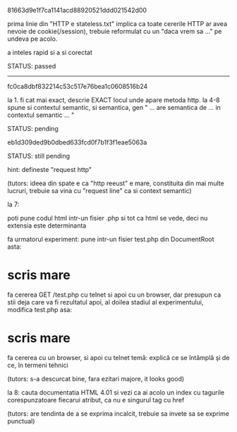 81663d9e1f7ca1141acd88920521ddd021542d00

prima linie din "HTTP e stateless.txt" implica ca toate cererile HTTP ar avea
nevoie de cookie(/session), trebuie reformulat cu un "daca vrem sa ..." pe
undeva pe acolo.

a inteles rapid si a si corectat

STATUS: passed

----

fc0ca8dbf832214c53c517e76bea1c0608516b24

la 1. fi cat mai exact, descrie EXACT locul unde apare metoda http. la 4-8
spune si contextul semantic, si semantica, gen " ... are semantica de ... in
contextul semantic ... "

STATUS: pending

eb1d309ded9b0dbed633fcd0f7b1f3f1eae5063a

STATUS: still pending

hint: defineste "request http"

(tutors: ideea din spate e ca "http reeust" e mare, constituita din mai multe
lucruri, trebuie sa vina cu "request line" ca si context semantic)


la 7:

poti pune codul html intr-un fisier .php si tot ca html se vede, deci nu
extensia este determinanta

fa urmatorul experiment: pune intr-un fisier test.php din DocumentRoot asta:
<h1>scris mare</h1>
fa cererea GET /test.php cu telnet
si apoi cu un browser, dar presupun ca stii deja care va fi rezultatul
apoi, al doilea stadiul al experimentului, modifica test.php asa:
<?php header('Content-Type: text/plain');?><h1>scris mare</h1>
fa cererea cu un browser, si apoi cu telnet
temă: explică ce se întâmplă şi de ce, în termeni tehnici

(tutors: s-a descurcat bine, fara ezitari majore, it looks good)

la 8: cauta documentatia HTML 4.01 si vezi ca ai acolo un index cu tagurile
corespunzatoare fiecarui atribut, ca <a> nu e singurul tag cu href

(tutors: are tendinta de a se exprima incalcit, trebuie sa invete sa se exprime
punctual)
